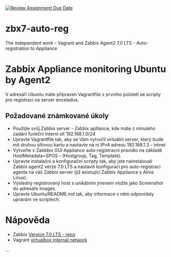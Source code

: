 [![Review Assignment Due Date](https://classroom.github.com/assets/deadline-readme-button-22041afd0340ce965d47ae6ef1cefeee28c7c493a6346c4f15d667ab976d596c.svg)](https://classroom.github.com/a/4-0NpdbV)
# zbx7-auto-reg

The independent work - Vagrant and Zabbix Agent2 7.0 LTS - Auto-registration to Appliance

# Zabbix Appliance monitoring Ubuntu by Agent2

V adresáři Ubuntu máte připraven Vagrantfile z prvního pololetí se scripty
pro registraci na server enceladus.

## Požadované známkované úkoly

- Použijte svůj Zabbix server - Zabbix aplliance, kde máte z minuleho zadání funkční interní síť 192.168.1.0/24
- Upravte Vagrantfile tak, aby se Vám vytvořil virtuální server, který bude mít druhou síťovou kartu a nastavte na ni IPv4 adresu 192.168.1.3 - intnet
- Vytvořte v Zabbbix GUI Appliance auto-registracni pravidlo na základě HostMetadata=SPOS - (Hostgroup, Tag, Template).
- Upravte instalační a konfigurační scripty tak, aby jste nainstalovali Zabbix agent2 verze 7.0 LTS a nastavili konfiguraci pro auto-registraci agenta na váš Zabbix server (již existující Zabbix Appliance s Alma Linux).
- Výsledný registrovaný host s unikátním jmenem vložte jako Screenshot do adresáře Images.
- Upravte Ubuntu/README.md tak, aby informace v něm odpovídaly upravám ve scriptech.

# Nápověda

- Zabbix [Version 7.0 LTS - repo](https://www.zabbix.com/download?zabbix=7.0&os_distribution=ubuntu&os_version=22.04&components=agent_2&db=&ws=)
- Vagrant [virtualbox internal network](https://developer.hashicorp.com/vagrant/docs/providers/virtualbox/networking#virtualbox-internal-network)

...

